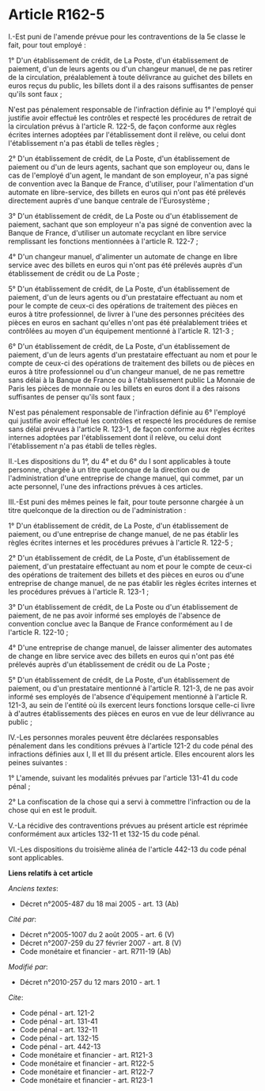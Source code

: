 # Article R162-5

I.-Est puni de l'amende prévue pour les contraventions de la 5e classe le fait, pour tout employé : 

1° D'un établissement de crédit, de La Poste, d'un établissement de paiement, d'un de leurs agents ou d'un changeur manuel,
de ne pas retirer de la circulation, préalablement à toute délivrance au guichet des billets en euros reçus du public, les
billets dont il a des raisons suffisantes de penser qu'ils sont faux ; 

N'est pas pénalement responsable de l'infraction définie au 1° l'employé qui justifie avoir effectué les contrôles et
respecté les procédures de retrait de la circulation prévus à l'article R. 122-5, de façon conforme aux règles écrites
internes adoptées par l'établissement dont il relève, ou celui dont l'établissement n'a pas établi de telles règles ; 

2° D'un établissement de crédit, de La Poste, d'un établissement de paiement ou d'un de leurs agents, sachant que son
employeur ou, dans le cas de l'employé d'un agent, le mandant de son employeur, n'a pas signé de convention avec la Banque de
France, d'utiliser, pour l'alimentation d'un automate en libre-service, des billets en euros qui n'ont pas été prélevés
directement auprès d'une banque centrale de l'Eurosystème ; 

3° D'un établissement de crédit, de La Poste ou d'un établissement de paiement, sachant que son employeur n'a pas signé de
convention avec la Banque de France, d'utiliser un automate recyclant en libre service remplissant les fonctions mentionnées
à l'article R. 122-7 ; 

4° D'un changeur manuel, d'alimenter un automate de change en libre service avec des billets en euros qui n'ont pas été
prélevés auprès d'un établissement de crédit ou de La Poste ; 

5° D'un établissement de crédit, de La Poste, d'un établissement de paiement, d'un de leurs agents ou d'un prestataire
effectuant au nom et pour le compte de ceux-ci des opérations de traitement des pièces en euros à titre professionnel, de
livrer à l'une des personnes précitées des pièces en euros en sachant qu'elles n'ont pas été préalablement triées et
contrôlées au moyen d'un équipement mentionné à l'article R. 121-3 ; 

6° D'un établissement de crédit, de La Poste, d'un établissement de paiement, d'un de leurs agents d'un prestataire
effectuant au nom et pour le compte de ceux-ci des opérations de traitement des billets ou de pièces en euros à titre
professionnel ou d'un changeur manuel, de ne pas remettre sans délai à la Banque de France ou à l'établissement public La
Monnaie de Paris les pièces de monnaie ou les billets en euros dont il a des raisons suffisantes de penser qu'ils sont
faux ; 

N'est pas pénalement responsable de l'infraction définie au 6° l'employé qui justifie avoir effectué les contrôles et
respecté les procédures de remise sans délai prévues à l'article R. 123-1, de façon conforme aux règles écrites internes
adoptées par l'établissement dont il relève, ou celui dont l'établissement n'a pas établi de telles règles. 

II.-Les dispositions du 1°, du 4° et du 6° du I sont applicables à toute personne, chargée à un titre quelconque de la
direction ou de l'administration d'une entreprise de change manuel, qui commet, par un acte personnel, l'une des infractions
prévues à ces articles. 

III.-Est puni des mêmes peines le fait, pour toute personne chargée à un titre quelconque de la direction ou de
l'administration : 

1° D'un établissement de crédit, de La Poste, d'un établissement de paiement, ou d'une entreprise de change manuel, de ne pas
établir les règles écrites internes et les procédures prévues à l'article R. 122-5 ; 

2° D'un établissement de crédit, de La Poste, d'un établissement de paiement, d'un prestataire effectuant au nom et pour le
compte de ceux-ci des opérations de traitement des billets et des pièces en euros ou d'une entreprise de change manuel, de ne
pas établir les règles écrites internes et les procédures prévues à l'article R. 123-1 ; 

3° D'un établissement de crédit, de La Poste ou d'un établissement de paiement, de ne pas avoir informé ses employés de
l'absence de convention conclue avec la Banque de France conformément au I de l'article R. 122-10 ; 

4° D'une entreprise de change manuel, de laisser alimenter des automates de change en libre service avec des billets en euros
qui n'ont pas été prélevés auprès d'un établissement de crédit ou de La Poste ; 

5° D'un établissement de crédit, de La Poste, d'un établissement de paiement, ou d'un prestataire mentionné à l'article R.
121-3, de ne pas avoir informé ses employés de l'absence d'équipement mentionné à l'article R. 121-3, au sein de l'entité où
ils exercent leurs fonctions lorsque celle-ci livre à d'autres établissements des pièces en euros en vue de leur délivrance
au public ; 

IV.-Les personnes morales peuvent être déclarées responsables pénalement dans les conditions prévues à l'article 121-2 du
code pénal des infractions définies aux I, II et III du présent article. Elles encourent alors les peines suivantes : 

1° L'amende, suivant les modalités prévues par l'article 131-41 du code pénal ; 

2° La confiscation de la chose qui a servi à commettre l'infraction ou de la chose qui en est le produit.

V.-La récidive des contraventions prévues au présent article est réprimée conformément aux articles 132-11 et 132-15 du code
pénal. 

VI.-Les dispositions du troisième alinéa de l'article 442-13 du code pénal sont applicables.

**Liens relatifs à cet article**

_Anciens textes_:

  - Décret n°2005-487 du 18 mai 2005 - art. 13 (Ab)

_Cité par_:

  - Décret n°2005-1007 du 2 août 2005 - art. 6 (V)
  - Décret n°2007-259 du 27 février 2007 - art. 8 (V)
  - Code monétaire et financier - art. R711-19 (Ab)

_Modifié par_:

  - Décret n°2010-257 du 12 mars 2010 - art. 1

_Cite_:

  - Code pénal - art. 121-2
  - Code pénal - art. 131-41
  - Code pénal - art. 132-11
  - Code pénal - art. 132-15
  - Code pénal - art. 442-13
  - Code monétaire et financier - art. R121-3
  - Code monétaire et financier - art. R122-5
  - Code monétaire et financier - art. R122-7
  - Code monétaire et financier - art. R123-1
